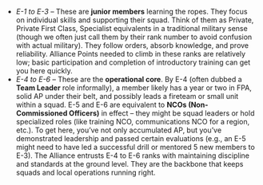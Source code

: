 - _E-1 to E-3_ – These are **junior members** learning the ropes. They focus on individual skills and supporting their squad. Think of them as Private, Private First Class, Specialist equivalents in a traditional military sense (though we often just call them by their rank number to avoid confusion with actual military). They follow orders, absorb knowledge, and prove reliability. Alliance Points needed to climb in these ranks are relatively low; basic participation and completion of introductory training can get you here quickly.  
- _E-4 to E-6_ – These are the **operational core**. By E-4 (often dubbed a **Team Leader** role informally), a member likely has a year or two in FPA, solid AP under their belt, and possibly leads a fireteam or small unit within a squad. E-5 and E-6 are equivalent to **NCOs (Non-Commissioned Officers)** in effect – they might be squad leaders or hold specialized roles (like training NCO, communications NCO for a region, etc.). To get here, you’ve not only accumulated AP, but you’ve demonstrated leadership and passed certain evaluations (e.g., an E-5 might need to have led a successful drill or mentored 5 new members to E-3). The Alliance entrusts E-4 to E-6 ranks with maintaining discipline and standards at the ground level. They are the backbone that keeps squads and local operations running right.